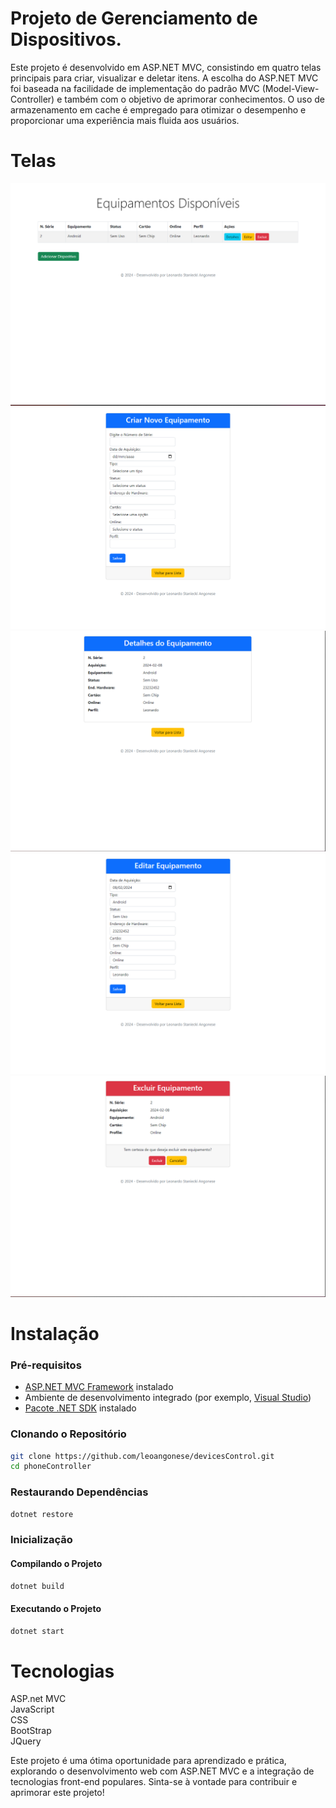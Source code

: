 # Projeto de Gerenciamento de Dispositivos.
Este projeto é desenvolvido em ASP.NET MVC, consistindo em quatro telas principais para criar, visualizar e deletar itens. A escolha do ASP.NET MVC foi baseada na facilidade de implementação do padrão MVC (Model-View-Controller) e também com o objetivo de aprimorar conhecimentos. O uso de armazenamento em cache é empregado para otimizar o desempenho e proporcionar uma experiência mais fluida aos usuários.

# Telas
![Inicial](src/1.png)
![Criação](src/2.png)
![Detalhes](src/3.png)
![Editar](src/4.png)
![Deletar](src/5.png)

# Instalação

### Pré-requisitos
- [ASP.NET MVC Framework](https://dotnet.microsoft.com/apps/aspnet/mvc) instalado
- Ambiente de desenvolvimento integrado (por exemplo, [Visual Studio](https://visualstudio.microsoft.com/))
- [Pacote .NET SDK](https://dotnet.microsoft.com/download/dotnet) instalado

### Clonando o Repositório
```bash
git clone https://github.com/leoangonese/devicesControl.git
cd phoneController
```
### Restaurando Dependências
```bash
dotnet restore
```
### Inicialização
#### Compilando o Projeto
```bash
dotnet build
```
#### Executando o Projeto
```bash
dotnet start
```

# Tecnologias
ASP.net MVC </br>
JavaScript </br>
CSS </br>
BootStrap </br>
JQuery

Este projeto é uma ótima oportunidade para aprendizado e prática, explorando o desenvolvimento web com ASP.NET MVC e a integração de tecnologias front-end populares. Sinta-se à vontade para contribuir e aprimorar este projeto!
